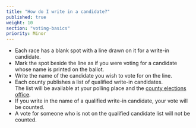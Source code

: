 ```yaml
---
title: "How do I write in a candidate?"
published: true
weight: 10
section: "voting-basics"
priority: Minor
---
```

- Each race has a blank spot with a line drawn on it for a write-in candidate.
- Mark the spot beside the line as if you were voting for a candidate whose name is printed on the ballot.
- Write the name of the candidate you wish to vote for on the line.
- Each county publishes a list of qualified write-in candidates.  
	The list will be available at your polling place and the [county elections office](http://www.sos.ca.gov/elections/voting-resources/new-voters/county-elections-offices/).  
- If you write in the name of a qualified write-in candidate, your vote will be counted.
- A vote for someone who is not on the qualified candidate list will not be counted.



